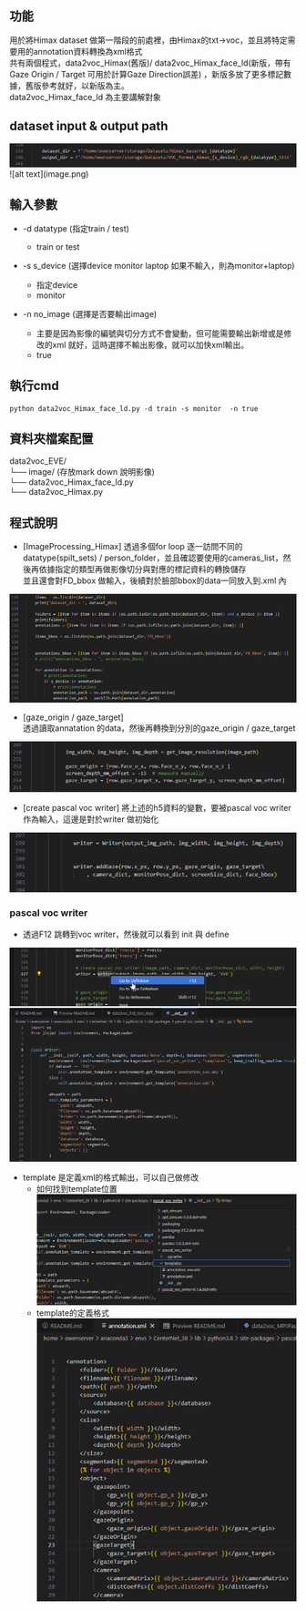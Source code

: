 功能
---
用於將Himax dataset 做第一階段的前處裡，由Himax的txt->voc，並且將特定需要用的annotation資料轉換為xml格式    
共有兩個程式，data2voc_Himax(舊版)/ data2voc_Himax_face_ld(新版，帶有Gaze Origin / Target 可用於計算Gaze Direction誤差) ，新版多放了更多標記數據，舊版參考就好，以新版為主。  
data2voc_Himax_face_ld 為主要講解對象



dataset input & output path
---
<img src="images/image_path.png" alt="alt text" />
![alt text](image.png)

輸入參數
---
- -d datatype (指定train / test) 
  - train or test  

- -s s_device (選擇device  monitor laptop 如果不輸入，則為monitor+laptop) 
  - 指定device
  - monitor
- -n no_image (選擇是否要輸出image) 
  - 主要是因為影像的編號與切分方式不會變動，但可能需要輸出新增或是修改的xml 就好，這時選擇不輸出影像，就可以加快xml輸出。  
  - true



執行cmd
---
```
python data2voc_Himax_face_ld.py -d train -s monitor  -n true
```


資料夾檔案配置
---
data2voc_EVE/  
└── image/ (存放mark down 說明影像)  
└── data2voc_Himax_face_ld.py  
└── data2voc_Himax.py   





程式說明
---
- [ImageProcessing_Himax] 
透過多個for loop 逐一訪問不同的datatype(spilt_sets) / person_folder，並且確認要使用的cameras_list，然後再依據指定的類型再做影像切分與對應的標記資料的轉換儲存  
並且還會對FD_bbox 做輸入，後續對於臉部bbox的data一同放入到.xml 內
<img src="images/ImageProcessing_Himax.png" alt="alt text" />  


- [gaze_origin / gaze_target]  
透過讀取annatation 的data，然後再轉換到分別的gaze_origin / gaze_target  
<img src="images/gaze_origin.png" alt="alt text" />  


- [create pascal voc writer]
將上述的h5資料的變數，要被pascal voc writer作為輸入，這邊是對於writer 做初始化  
<img src="images/Writer.png" alt="alt text" />  



###  pascal voc writer  
- 透過F12 跳轉到voc writer，然後就可以看到 init 與 define
<img src="images/voc_writer_jump.png" alt="alt text" />   
<img src="images/voc_writer_1.png" alt="alt text" />  


- template 是定義xml的格式輸出，可以自己做修改  
  - 如何找到template位置  
    <img src="images/voc_writer_template_path.png" alt="alt text" />  
  - template的定義格式  
    <img src="images/voc_writer_template.png" alt="alt text" />  


